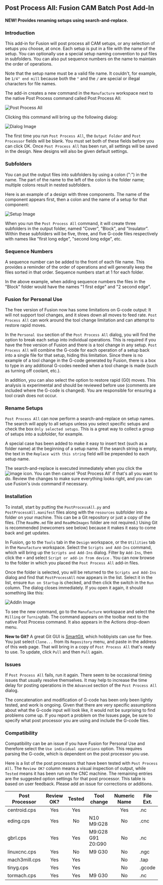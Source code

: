 ## Post Process All: Fusion CAM Batch Post Add-In
#### NEW! Provides renaming setups using search-and-replace.

### Introduction
This add-in for Fusion will post process all CAM setups, or any
selection of setups you choose, at once.
Each setup is put in a file with the name of the setup. You can
optionally use a special setup naming convention to put files in
subfolders. You can also put sequence numbers on the name to maintain
the order of operations.

Note that the setup name must be a valid file name. It couldn't,
for example, be `1/4" end mill` because both the `"` and the `/` are
special or illegal characters for file names.

The add-in creates a new command in the `Manufacture` workspace next to
the native Post Process command called Post Process All:

![Post Process All](https://raw.githubusercontent.com/TimPaterson/Fusion360-Batch-Post/master/resources/Command/32x32.png)

Clicking this command will bring up the following dialog:

![Dialog Image](https://raw.githubusercontent.com/TimPaterson/Fusion360-Batch-Post/master/ReadMeImages/DialogImage.PNG)

The first time you run `Post Process All`, the `Output Folder` and `Post Processor`
fields will be blank. You must set both of these fields before you can
click OK. Once `Post Process All` has been run, all settings will be saved in
the design. New designs will also be given default settings.

### Subfolders
You can put the output files into subfolders by using a colon (":") in
the name. The part of the name to the left of the colon is the folder
name; multiple colons result in nested subfolders.

Here is an example of a design with three components. The name of the
component appears first, then a colon and the name of a setup for
that component:

![Setup Image](https://raw.githubusercontent.com/TimPaterson/Fusion360-Batch-Post/master/ReadMeImages/SetupImage.PNG)

When you run the `Post Process All` command, it will create three
subfolders in the output folder, named "Cover", "Block", and "Insulator".
Within these subfolders will be five, three, and five G-code files
respectively with names like "first long edge", "second long edge", etc.

### Sequence Numbers
A sequence number can be added to the front of each file name. This
provides a reminder of the order of operations and will generally
keep the files sorted in that order. Sequence numbers start at 1 for
each folder.

In the above example, when adding sequence numbers the files in
the "Block" folder would have the names "1 first edge" and "2 second
edge".

### Fusion for Personal Use
The free version of Fusion now has some limitations on G-code
output: It will not support tool changes, and it slows down all
moves to feed rate. `Post Process All` can work around the tool change
limitation and can attempt to restore rapid moves.

In the `Personal Use` section of the `Post Process All` dialog, you will find
the option to break each setup into individual operations. This 
is required if you have the free version of Fusion and there
is a tool change in any setup. `Post Process All` will combine the G-code
for each operation of a setup back into a single file for that
setup, hiding this limitation. Since there is no example of a
tool change in the G-code generated by Fusion, there is a
box to type in any additional G-codes needed when a tool change 
is made (such as turning off coolant, etc.).

In addition, you can also select the option to restore rapid (G0) 
moves. This analysis is experimental and should be reviewed 
before use (comments are included where the G-code is changed).
You are responsible for ensuring a tool crash does not occur.

### Rename Setups
`Post Process All` can now perform a search-and-replace on setup names.
The search will apply to all setups unless you select specific setups
and check the box `Only selected setups`. This is a great way to collect
a group of setups into a subfolder, for example.

A special case has been added to make it easy to insert text 
(such as a folder name) at the beginning of a setup name. If the
search string is empty, the text in the `Replace with this string` 
field will be prepended to each setup name.

The search-and-replace is executed immediately when you click the
![image](https://raw.githubusercontent.com/TimPaterson/Fusion360-Batch-Post/master/resources/Rename/16x16.png)
icon. You can then cancel 'Post Process All' if that's all you want to do.
Review the changes to make sure everything looks right, and you can
use Fusion's `Undo` command if necessary.

### Installation
To install, start by putting the `PostProcessAll.py` and 
`PostProcessAll.manifest` files along with
the `resources` subfolder into a folder on your machine. This can
be a Git repository or just a copy of the files. (The `ReadMe.md`
file and `ReadMeImages` folder are not required.) Using Git is
recommended (newcomers see below) because it makes it easy to
come back and get updates.

In Fusion, go to the `Tools` tab in the `Design` workspace, or the
`Utilities` tab in the `Manufacture` workspace. Select the
`Scripts and Add-Ins` command, which will bring up the `Scripts and Add-Ins` dialog.
Filter by `Add-Ins`, then click the `+` and select `Script or add-in from device` .
You can now browse to the folder in which you placed the
`Post Process All` add-in files.

Once the folder is selected, you will be returned to the `Scripts and Add-Ins` dialog
and find that `PostProcessAll` now appears in the list.
Select it in the list, ensure `Run on Startup` is checked, and then
click the switch in the `Run` column. The dialog closes immediately.
If you open it again, it should something like this:

![AddIn Image](https://raw.githubusercontent.com/TimPaterson/Fusion360-Batch-Post/master/ReadMeImages/FusionAddIn.PNG)

To see the new command, go to the `Manufacture` workspace and select the
`Milling` or `Turning`tab. The command appears on the toolbar next to
the native Post Process command. It also appears in the Actions
drop-down menu.

**New to Git?** A great Git GUI is [SmartGit](https://www.syntevo.com/smartgit/),
which hobbyists can use for free. You just select `Clone...` from its
`Repository` menu, and paste in the address of this web page. That will
bring in a copy of `Post Process All` that's ready to use. To update, click
`Pull` and then `Pull` again.

### Issues
If `Post Process All` fails, run it again. There seem to be occasional timing 
issues that usually resolve themselves. It may help to increase the time
delay for posting operations in the `Advanced` section of the 
`Post Process All` dialog.

The concatenation and modification of G-code has been only been lightly
tested, and work is ongoing. Given that there are
very specific assumptions about what the G-code input will look like,
it would not be surprising to find problems come up. If you report a 
problem on the Issues page, be sure to specify what post processor
you are using and include the G-code files.

### Compatibility
Compatibility can be an issue if you have Fusion for Personal Use and
therefore select the `Use individual operations` option. This requires
parsing the G-code, which is dependent on the post processor you use.

Here is a list of the post processors that have been tested with `Post Process All`.
The `Review OK?` column means a visual inspection of output, while
`Tested` means it has been run on the CNC machine. The remaining entries
are the suggested option settings for that post processor.
This table is based on user feedback. Please add an issue for
corrections or additions.

| Post Processor | Review OK? | Tested | Tool change |  Numeric Name | File Ext. |
|----           | :----: | :----: |----    | :----: |---- |
| centroid.cps  | Yes | Yes |                        | Yes | .nc  |
| eding.cps     | Yes | No  | N10 M9:G28             | No  | .cnc |
| gbrl.cps      | Yes | Yes | M9:G28 G91 Z0:G90      | No  | .nc  |
| linuxcnc.cps  | Yes | No  | M9 G30                 | No  | .ngc |
| mach3mill.cps | Yes | Yes |                        | No  | .tap |
| tinyg.cps     | Yes | Yes |                        | No  | .gcode |
| tormach.cps   | Yes | Yes | M9 G30                 | No  | .nc  |

